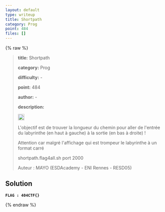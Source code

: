 ```yaml
---
layout: default
type: writeup
title: Shortpath
category: Prog
point: 484
files: []
---
```


{% raw %}
> **title:** Shortpath
>
> **category:** Prog
>
> **difficulty:** -
>
> **point:** 484
>
> **author:** -
>
> **description:**
> 
> <img src="https://cdn.iconscout.com/icon/free/png-256/free-france-flag-country-nation-empire-36011.png?f=webp" width="20" height="20"/>
>
> L'objectif est de trouver la longueur du chemin pour aller de l'entrée du labyrinthe (en haut à gauche) à la sortie (en bas à droite) ! 
>
> Attention car malgré l'affichage qui est trompeur le labyrinthe à un format carré
>
> shortpath.flag4all.sh port 2000
>
> Auteur : MAYO (ESDAcademy - ENI Rennes - RESD05)

## Solution

**`FLAG : 404CTF{}`**

{% endraw %}